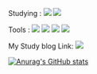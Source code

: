 Studying : <img src="https://img.shields.io/badge/Python-3766AB?style=flat-square&logo=Python&logoColor=white"/> <img src="https://img.shields.io/badge/C++-ff7f00?style=flat-square&logo=C%2B%2B&logoColor=white"/>

Tools : <img src="https://img.shields.io/badge/ROS-22314E?style=flat-square&logo=ROS&logoColor=white"/> <img src="https://img.shields.io/badge/Visual Studio Code-007ACC?style=flat-square&logo=Visual Studio Code&logoColor=white"/> <img src="https://img.shields.io/badge/Visual Studio-5C2D91?style=flat-square&logo=Visual Studio&logoColor=white"/>
<img src="https://img.shields.io/badge/GitHub-181717?style=flat-square&logo=GitHub&logoColor=white"/>

My Study blog Link: <a href="https://jhsforstudy.blogspot.com/" target="_blank">
  <img src="https://img.shields.io/badge/Talent Singularity-FF5722?style=flat-square&logo=Blogger&logoColor=white"/>
  
 
![Anurag's GitHub stats](https://github-readme-stats.vercel.app/api?username=wangjinhoon&show_icons=true&theme=radical)
